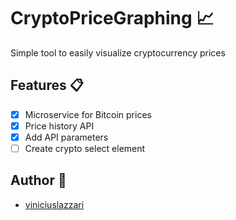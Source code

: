 # CryptoPriceGraphing 📈

Simple tool to easily visualize cryptocurrency prices

## Features 📋
- [X] Microservice for Bitcoin prices
- [X] Price history API 
- [X] Add API parameters
- [ ] Create crypto select element

## Author 🧙
- [viniciuslazzari](https://github.com/viniciuslazzari)